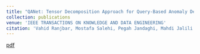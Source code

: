 ```yaml
---
title: "QANet: Tensor Decomposition Approach for Query-Based Anomaly Detection in Heterogeneous Information Networks"
collection: publications
venue: 'IEEE TRANSACTIONS ON KNOWLEDGE AND DATA ENGINEERING'
citation: 'Vahid Ranjbar, Mostafa Salehi, Pegah Jandaghi, Mahdi Jalili.'
---
```


[pdf](https://ieeexplore.ieee.org/stamp/stamp.jsp?tp=&arnumber=8488508&tag=1)